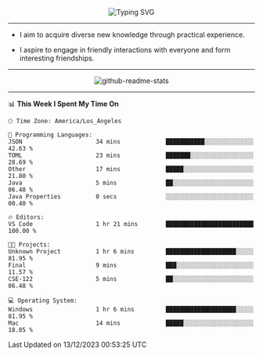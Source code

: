 <p align="center">
  <img src="https://readme-typing-svg.demolab.com?font=Fira+Code&weight=500&size=32&duration=2500&pause=1600&center=true&vCenter=true&random=false&width=1024&height=64&lines=Hi+there+%F0%9F%91%8B;I'm+delighted+you+could+make+it+here+%F0%9F%8E%89;I'm+Harry%2C+a+college+student+still+finding+my+way" alt="Typing SVG" />
</p>


---


- I aim to acquire diverse new knowledge through practical experience.

- I aspire to engage in friendly interactions with everyone and form interesting friendships.


---


<p align="center">
  <img src="https://github-readme-stats.vercel.app/api?username=Harry-Jing&show_icons=true" alt="github-readme-stats"/>
</p>


---

<!--START_SECTION:waka-->
📊 **This Week I Spent My Time On** 

```text
🕑︎ Time Zone: America/Los_Angeles

💬 Programming Languages: 
JSON                     34 mins             ███████████░░░░░░░░░░░░░░   42.63 % 
TOML                     23 mins             ███████░░░░░░░░░░░░░░░░░░   28.69 % 
Other                    17 mins             █████░░░░░░░░░░░░░░░░░░░░   21.80 % 
Java                     5 mins              ██░░░░░░░░░░░░░░░░░░░░░░░   06.48 % 
Java Properties          0 secs              ░░░░░░░░░░░░░░░░░░░░░░░░░   00.40 % 

🔥 Editors: 
VS Code                  1 hr 21 mins        █████████████████████████   100.00 % 

🐱‍💻 Projects: 
Unknown Project          1 hr 6 mins         ████████████████████░░░░░   81.95 % 
Final                    9 mins              ███░░░░░░░░░░░░░░░░░░░░░░   11.57 % 
CSE-122                  5 mins              ██░░░░░░░░░░░░░░░░░░░░░░░   06.48 % 

💻 Operating System: 
Windows                  1 hr 6 mins         ████████████████████░░░░░   81.95 % 
Mac                      14 mins             █████░░░░░░░░░░░░░░░░░░░░   18.05 % 
```


 Last Updated on 13/12/2023 00:53:25 UTC
<!--END_SECTION:waka-->
